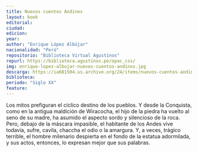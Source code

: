 ```yaml
---
title: Nuevos cuentos Andinos
layout: book
editorial: 
ciudad: 
edicion: 
year: 
author: "Enrique López Albújar"
nacionalidad: "Perú"
repositorio: "Biblioteca Virtual Agustinos"
repurl: https://biblioteca.agustinos.pe/opac_css/
img: enrique-lopez-albujar-nuevos-cuentos-andinos.jpg
descarga: https://ia601504.us.archive.org/24/items/nuevos-cuentos-andinos/Nuevos%20cuentos%20andinos.pdf
biblioteca: 
periodo: "Siglo XX"
feature: 
---
```

 

Los mitos prefiguran el cíclico destino de los pueblos. Y desde la Conquista,
como en la antigua maldición de Wiracocha, el hijo de la piedra ha vuelto al seno de
su madre, ha asumido el aspecto sordo y silencioso de la roca. Pero, debajo de la
máscara impasible, el habitante de los Andes vive todavía, sufre, cavila, chaccha el
odio o la amargura. Y, a veces, trágico terrible, el hombre milenario despierta en el
fondo de la estatua adormilada, y sus actos, entonces, lo expresan mejor que sus
palabras. 